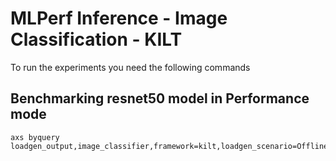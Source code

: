 # MLPerf Inference - Image Classification - KILT

To run the experiments you need the following commands

## Benchmarking resnet50 model in Performance mode
```
axs byquery loadgen_output,image_classifier,framework=kilt,loadgen_scenario=Offline,loadgen_mode=PerformanceOnly,model_name=resnet50,loadgen_dataset_size=50000,loadgen_buffer_size=1024,loadgen_target_qps=158000
```


